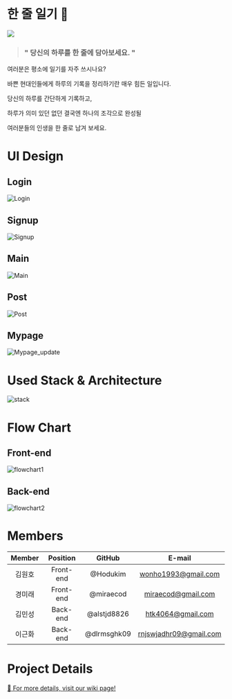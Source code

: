 # 한 줄 일기 📝
![](https://s3.us-west-2.amazonaws.com/secure.notion-static.com/60bc707b-4a26-4089-a1b8-bd287cedab4b/logo_small_Cropped.png?X-Amz-Algorithm=AWS4-HMAC-SHA256&X-Amz-Credential=AKIAT73L2G45O3KS52Y5%2F20210506%2Fus-west-2%2Fs3%2Faws4_request&X-Amz-Date=20210506T154016Z&X-Amz-Expires=86400&X-Amz-Signature=f4248e75b665a70d36501ace8ec82fa795489c0b2aba08b285330f1ae69dbfe0&X-Amz-SignedHeaders=host&response-content-disposition=filename%20%3D%22logo_small_Cropped.png%22)

> ### " 당신의 하루를 한 줄에 담아보세요. "

여러분은 평소에 일기를 자주 쓰시나요?

바쁜 현대인들에게 하루의 기록을 정리하기란 매우 힘든 일입니다.

당신의 하루를 간단하게 기록하고,

하루가 의미 있던 없던 결국엔 하나의 조각으로 완성될 

여러분들의 인생을 한 줄로 남겨 보세요.


# UI Design

## Login
![Login](https://user-images.githubusercontent.com/72856436/122176178-49f80b00-cebf-11eb-9b9d-cda38142c820.gif)

## Signup
![Signup](https://user-images.githubusercontent.com/72856436/122176832-fd60ff80-cebf-11eb-8320-c05d40b4dbeb.gif)

## Main
![Main](https://user-images.githubusercontent.com/72856436/122176331-70b64180-cebf-11eb-806f-86694b25d79a.gif)

## Post
![Post](https://user-images.githubusercontent.com/72856436/122176510-a529fd80-cebf-11eb-95ed-66c6da2b1e34.gif)

## Mypage
![Mypage_update](https://user-images.githubusercontent.com/72856436/122176569-ba9f2780-cebf-11eb-8cb4-6fa99ff0c214.gif)


# Used Stack & Architecture
![stack](https://user-images.githubusercontent.com/72856436/122177232-60eb2d00-cec0-11eb-9bc8-a2b02f215153.png)


# Flow Chart

## Front-end
![flowchart1](https://user-images.githubusercontent.com/72856436/122177158-4fa22080-cec0-11eb-8caa-082f6c27ae7c.png)

## Back-end
![flowchart2](https://user-images.githubusercontent.com/72856436/122177164-516be400-cec0-11eb-8f47-6473f9600e2d.jpg)


# Members
| Member | Position | GitHub | E-mail
| :---: | :---: | :---: | :---: |
| 김원호 | Front-end | @Hodukim | wonho1993@gmail.com |
| 경미래 | Front-end | @miraecod | miraecod@gmail.com |
| 김민성 | Back-end | @alstjd8826 | htk4064@gmail.com |
| 이근화 | Back-end | @dlrmsghk09 | rnjswjadhr09@gmail.com |


# Project Details
[📎 For more details, visit our wiki page!](https://github.com/codestates/OneLineDiary-client/wiki/)
